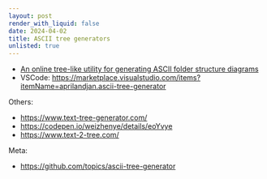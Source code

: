 ```yaml
---
layout: post
render_with_liquid: false
date: 2024-04-02
title: ASCII tree generators
unlisted: true
---
```


- [An online tree-like utility for generating ASCII folder structure
  diagrams](https://tree.nathanfriend.io/)
- VSCode:
  <https://marketplace.visualstudio.com/items?itemName=aprilandjan.ascii-tree-generator>

Others:

- <https://www.text-tree-generator.com/>
- <https://codepen.io/weizhenye/details/eoYvye>
- <https://www.text-2-tree.com/>

Meta:

- <https://github.com/topics/ascii-tree-generator>
